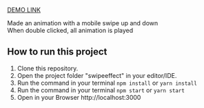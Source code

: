 [DEMO LINK](https://swipeeffect.vercel.app/)

Made an animation with a mobile swipe up and down
</br>
When double clicked, all animation is played

## How to run this project
1. Clone this repository.
2. Open the project folder "swipeeffect" in your editor/IDE.
3. Run the command in your terminal `npm install` or `yarn install`
4. Run the command in your terminal `npm start` or `yarn start`
5. Open in your Browser http://localhost:3000
